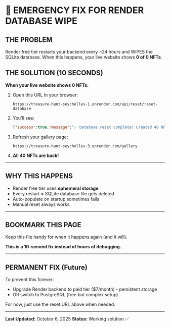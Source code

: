 # 🚨 EMERGENCY FIX FOR RENDER DATABASE WIPE

## THE PROBLEM
Render free tier restarts your backend every ~24 hours and WIPES the SQLite database.
When this happens, your live website shows **0 of 0 NFTs**.

## THE SOLUTION (10 SECONDS)

**When your live website shows 0 NFTs:**

1. Open this URL in your browser:
   ```
   https://treasure-hunt-seychelles-1.onrender.com/api/reset/reset-database
   ```

2. You'll see:
   ```json
   {"success":true,"message":"✅ Database reset complete! Created 40 NFTs (Chapter 1 & 2 with layers only)","nfts_created":40}
   ```

3. Refresh your gallery page:
   ```
   https://treasure-hunt-seychelles-3.onrender.com/gallery
   ```

4. **All 40 NFTs are back!**

---

## WHY THIS HAPPENS

- Render free tier uses **ephemeral storage**
- Every restart = SQLite database file gets deleted
- Auto-populate on startup sometimes fails
- Manual reset always works

---

## BOOKMARK THIS PAGE

Keep this file handy for when it happens again (and it will).

**This is a 10-second fix instead of hours of debugging.**

---

## PERMANENT FIX (Future)

To prevent this forever:
- Upgrade Render backend to paid tier ($7/month) - persistent storage
- OR switch to PostgreSQL (free but complex setup)

For now, just use the reset URL above when needed.

---

**Last Updated:** October 6, 2025
**Status:** Working solution ✅
